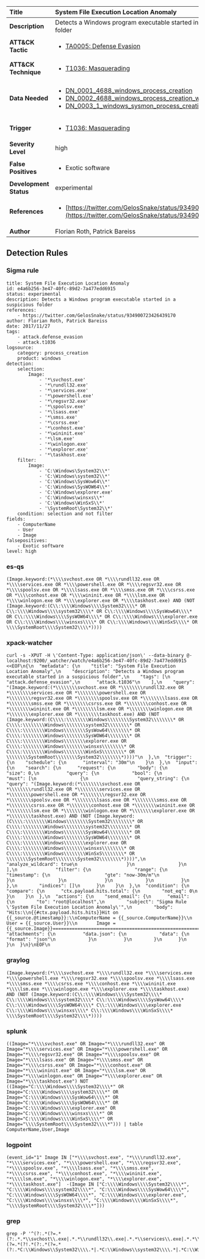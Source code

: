 | Title                    | System File Execution Location Anomaly       |
|:-------------------------|:------------------|
| **Description**          | Detects a Windows program executable started in a suspicious folder |
| **ATT&amp;CK Tactic**    |  <ul><li>[TA0005: Defense Evasion](https://attack.mitre.org/tactics/TA0005)</li></ul>  |
| **ATT&amp;CK Technique** | <ul><li>[T1036: Masquerading](https://attack.mitre.org/techniques/T1036)</li></ul>  |
| **Data Needed**          | <ul><li>[DN_0001_4688_windows_process_creation](../Data_Needed/DN_0001_4688_windows_process_creation.md)</li><li>[DN_0002_4688_windows_process_creation_with_commandline](../Data_Needed/DN_0002_4688_windows_process_creation_with_commandline.md)</li><li>[DN_0003_1_windows_sysmon_process_creation](../Data_Needed/DN_0003_1_windows_sysmon_process_creation.md)</li></ul>  |
| **Trigger**              | <ul><li>[T1036: Masquerading](../Triggers/T1036.md)</li></ul>  |
| **Severity Level**       | high |
| **False Positives**      | <ul><li>Exotic software</li></ul>  |
| **Development Status**   | experimental |
| **References**           | <ul><li>[https://twitter.com/GelosSnake/status/934900723426439170](https://twitter.com/GelosSnake/status/934900723426439170)</li></ul>  |
| **Author**               | Florian Roth, Patrick Bareiss |


## Detection Rules

### Sigma rule

```
title: System File Execution Location Anomaly
id: e4a6b256-3e47-40fc-89d2-7a477edd6915
status: experimental
description: Detects a Windows program executable started in a suspicious folder
references:
    - https://twitter.com/GelosSnake/status/934900723426439170
author: Florian Roth, Patrick Bareiss
date: 2017/11/27
tags:
    - attack.defense_evasion
    - attack.t1036
logsource:
    category: process_creation
    product: windows
detection:
    selection:
        Image:
            - '*\svchost.exe'
            - '*\rundll32.exe'
            - '*\services.exe'
            - '*\powershell.exe'
            - '*\regsvr32.exe'
            - '*\spoolsv.exe'
            - '*\lsass.exe'
            - '*\smss.exe'
            - '*\csrss.exe'
            - '*\conhost.exe'
            - '*\wininit.exe'
            - '*\lsm.exe'
            - '*\winlogon.exe'
            - '*\explorer.exe'
            - '*\taskhost.exe'
    filter:
        Image:
            - 'C:\Windows\System32\\*'
            - 'C:\Windows\system32\\*'
            - 'C:\Windows\SysWow64\\*'
            - 'C:\Windows\SysWOW64\\*'
            - 'C:\Windows\explorer.exe'
            - 'C:\Windows\winsxs\\*'
            - 'C:\Windows\WinSxS\\*'
            - '\SystemRoot\System32\\*'
    condition: selection and not filter
fields:
    - ComputerName
    - User
    - Image
falsepositives:
    - Exotic software
level: high

```





### es-qs
    
```
(Image.keyword:(*\\\\svchost.exe OR *\\\\rundll32.exe OR *\\\\services.exe OR *\\\\powershell.exe OR *\\\\regsvr32.exe OR *\\\\spoolsv.exe OR *\\\\lsass.exe OR *\\\\smss.exe OR *\\\\csrss.exe OR *\\\\conhost.exe OR *\\\\wininit.exe OR *\\\\lsm.exe OR *\\\\winlogon.exe OR *\\\\explorer.exe OR *\\\\taskhost.exe) AND (NOT (Image.keyword:(C\\:\\\\Windows\\\\System32\\\\* OR C\\:\\\\Windows\\\\system32\\\\* OR C\\:\\\\Windows\\\\SysWow64\\\\* OR C\\:\\\\Windows\\\\SysWOW64\\\\* OR C\\:\\\\Windows\\\\explorer.exe OR C\\:\\\\Windows\\\\winsxs\\\\* OR C\\:\\\\Windows\\\\WinSxS\\\\* OR \\\\SystemRoot\\\\System32\\\\*))))
```


### xpack-watcher
    
```
curl -s -XPUT -H \'Content-Type: application/json\' --data-binary @- localhost:9200/_watcher/watch/e4a6b256-3e47-40fc-89d2-7a477edd6915 <<EOF\n{\n  "metadata": {\n    "title": "System File Execution Location Anomaly",\n    "description": "Detects a Windows program executable started in a suspicious folder",\n    "tags": [\n      "attack.defense_evasion",\n      "attack.t1036"\n    ],\n    "query": "(Image.keyword:(*\\\\\\\\svchost.exe OR *\\\\\\\\rundll32.exe OR *\\\\\\\\services.exe OR *\\\\\\\\powershell.exe OR *\\\\\\\\regsvr32.exe OR *\\\\\\\\spoolsv.exe OR *\\\\\\\\lsass.exe OR *\\\\\\\\smss.exe OR *\\\\\\\\csrss.exe OR *\\\\\\\\conhost.exe OR *\\\\\\\\wininit.exe OR *\\\\\\\\lsm.exe OR *\\\\\\\\winlogon.exe OR *\\\\\\\\explorer.exe OR *\\\\\\\\taskhost.exe) AND (NOT (Image.keyword:(C\\\\:\\\\\\\\Windows\\\\\\\\System32\\\\\\\\* OR C\\\\:\\\\\\\\Windows\\\\\\\\system32\\\\\\\\* OR C\\\\:\\\\\\\\Windows\\\\\\\\SysWow64\\\\\\\\* OR C\\\\:\\\\\\\\Windows\\\\\\\\SysWOW64\\\\\\\\* OR C\\\\:\\\\\\\\Windows\\\\\\\\explorer.exe OR C\\\\:\\\\\\\\Windows\\\\\\\\winsxs\\\\\\\\* OR C\\\\:\\\\\\\\Windows\\\\\\\\WinSxS\\\\\\\\* OR \\\\\\\\SystemRoot\\\\\\\\System32\\\\\\\\*))))"\n  },\n  "trigger": {\n    "schedule": {\n      "interval": "30m"\n    }\n  },\n  "input": {\n    "search": {\n      "request": {\n        "body": {\n          "size": 0,\n          "query": {\n            "bool": {\n              "must": [\n                {\n                  "query_string": {\n                    "query": "(Image.keyword:(*\\\\\\\\svchost.exe OR *\\\\\\\\rundll32.exe OR *\\\\\\\\services.exe OR *\\\\\\\\powershell.exe OR *\\\\\\\\regsvr32.exe OR *\\\\\\\\spoolsv.exe OR *\\\\\\\\lsass.exe OR *\\\\\\\\smss.exe OR *\\\\\\\\csrss.exe OR *\\\\\\\\conhost.exe OR *\\\\\\\\wininit.exe OR *\\\\\\\\lsm.exe OR *\\\\\\\\winlogon.exe OR *\\\\\\\\explorer.exe OR *\\\\\\\\taskhost.exe) AND (NOT (Image.keyword:(C\\\\:\\\\\\\\Windows\\\\\\\\System32\\\\\\\\* OR C\\\\:\\\\\\\\Windows\\\\\\\\system32\\\\\\\\* OR C\\\\:\\\\\\\\Windows\\\\\\\\SysWow64\\\\\\\\* OR C\\\\:\\\\\\\\Windows\\\\\\\\SysWOW64\\\\\\\\* OR C\\\\:\\\\\\\\Windows\\\\\\\\explorer.exe OR C\\\\:\\\\\\\\Windows\\\\\\\\winsxs\\\\\\\\* OR C\\\\:\\\\\\\\Windows\\\\\\\\WinSxS\\\\\\\\* OR \\\\\\\\SystemRoot\\\\\\\\System32\\\\\\\\*))))",\n                    "analyze_wildcard": true\n                  }\n                }\n              ],\n              "filter": {\n                "range": {\n                  "timestamp": {\n                    "gte": "now-30m/m"\n                  }\n                }\n              }\n            }\n          }\n        },\n        "indices": []\n      }\n    }\n  },\n  "condition": {\n    "compare": {\n      "ctx.payload.hits.total": {\n        "not_eq": 0\n      }\n    }\n  },\n  "actions": {\n    "send_email": {\n      "email": {\n        "to": "root@localhost",\n        "subject": "Sigma Rule \'System File Execution Location Anomaly\'",\n        "body": "Hits:\\n{{#ctx.payload.hits.hits}}Hit on {{_source.@timestamp}}:\\nComputerName = {{_source.ComputerName}}\\n        User = {{_source.User}}\\n       Image = {{_source.Image}}================================================================================\\n{{/ctx.payload.hits.hits}}",\n        "attachments": {\n          "data.json": {\n            "data": {\n              "format": "json"\n            }\n          }\n        }\n      }\n    }\n  }\n}\nEOF\n
```


### graylog
    
```
(Image.keyword:(*\\\\svchost.exe *\\\\rundll32.exe *\\\\services.exe *\\\\powershell.exe *\\\\regsvr32.exe *\\\\spoolsv.exe *\\\\lsass.exe *\\\\smss.exe *\\\\csrss.exe *\\\\conhost.exe *\\\\wininit.exe *\\\\lsm.exe *\\\\winlogon.exe *\\\\explorer.exe *\\\\taskhost.exe) AND (NOT (Image.keyword:(C\\:\\\\Windows\\\\System32\\\\* C\\:\\\\Windows\\\\system32\\\\* C\\:\\\\Windows\\\\SysWow64\\\\* C\\:\\\\Windows\\\\SysWOW64\\\\* C\\:\\\\Windows\\\\explorer.exe C\\:\\\\Windows\\\\winsxs\\\\* C\\:\\\\Windows\\\\WinSxS\\\\* \\\\SystemRoot\\\\System32\\\\*))))
```


### splunk
    
```
((Image="*\\\\svchost.exe" OR Image="*\\\\rundll32.exe" OR Image="*\\\\services.exe" OR Image="*\\\\powershell.exe" OR Image="*\\\\regsvr32.exe" OR Image="*\\\\spoolsv.exe" OR Image="*\\\\lsass.exe" OR Image="*\\\\smss.exe" OR Image="*\\\\csrss.exe" OR Image="*\\\\conhost.exe" OR Image="*\\\\wininit.exe" OR Image="*\\\\lsm.exe" OR Image="*\\\\winlogon.exe" OR Image="*\\\\explorer.exe" OR Image="*\\\\taskhost.exe") NOT ((Image="C:\\\\Windows\\\\System32\\\\*" OR Image="C:\\\\Windows\\\\system32\\\\*" OR Image="C:\\\\Windows\\\\SysWow64\\\\*" OR Image="C:\\\\Windows\\\\SysWOW64\\\\*" OR Image="C:\\\\Windows\\\\explorer.exe" OR Image="C:\\\\Windows\\\\winsxs\\\\*" OR Image="C:\\\\Windows\\\\WinSxS\\\\*" OR Image="\\\\SystemRoot\\\\System32\\\\*"))) | table ComputerName,User,Image
```


### logpoint
    
```
(event_id="1" Image IN ["*\\\\svchost.exe", "*\\\\rundll32.exe", "*\\\\services.exe", "*\\\\powershell.exe", "*\\\\regsvr32.exe", "*\\\\spoolsv.exe", "*\\\\lsass.exe", "*\\\\smss.exe", "*\\\\csrss.exe", "*\\\\conhost.exe", "*\\\\wininit.exe", "*\\\\lsm.exe", "*\\\\winlogon.exe", "*\\\\explorer.exe", "*\\\\taskhost.exe"]  -(Image IN ["C:\\\\Windows\\\\System32\\\\*", "C:\\\\Windows\\\\system32\\\\*", "C:\\\\Windows\\\\SysWow64\\\\*", "C:\\\\Windows\\\\SysWOW64\\\\*", "C:\\\\Windows\\\\explorer.exe", "C:\\\\Windows\\\\winsxs\\\\*", "C:\\\\Windows\\\\WinSxS\\\\*", "\\\\SystemRoot\\\\System32\\\\*"]))
```


### grep
    
```
grep -P '^(?:.*(?=.*(?:.*.*\\svchost\\.exe|.*.*\\rundll32\\.exe|.*.*\\services\\.exe|.*.*\\powershell\\.exe|.*.*\\regsvr32\\.exe|.*.*\\spoolsv\\.exe|.*.*\\lsass\\.exe|.*.*\\smss\\.exe|.*.*\\csrss\\.exe|.*.*\\conhost\\.exe|.*.*\\wininit\\.exe|.*.*\\lsm\\.exe|.*.*\\winlogon\\.exe|.*.*\\explorer\\.exe|.*.*\\taskhost\\.exe))(?=.*(?!.*(?:.*(?=.*(?:.*C:\\Windows\\System32\\\\.*|.*C:\\Windows\\system32\\\\.*|.*C:\\Windows\\SysWow64\\\\.*|.*C:\\Windows\\SysWOW64\\\\.*|.*C:\\Windows\\explorer\\.exe|.*C:\\Windows\\winsxs\\\\.*|.*C:\\Windows\\WinSxS\\\\.*|.*\\SystemRoot\\System32\\\\.*))))))'
```



